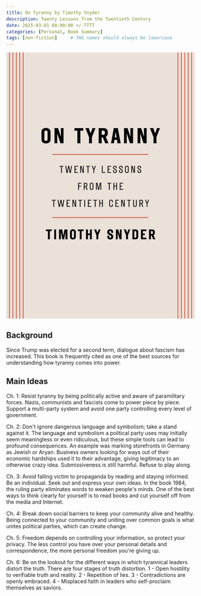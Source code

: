 ```yaml
---
title: On Tyranny by Timothy Snyder
description: Twenty Lessons from the Twentieth Century
date: 2025-03-01 08:00:00 +/-TTTT
categories: [Personal, Book Summary]
tags: [non-fiction]     # TAG names should always be lowercase
---
```


![Book Cover On Tyranny](/assets/img/tyranny.jpg "On Tyranny")

## Background

Since Trump was elected for a second term, dialogue about fascism has increased. This book is frequently cited as one of the best sources for understanding how tyranny comes into power.

## Main Ideas

Ch. 1: Resist tyranny by being politically active and aware of paramilitary forces. Nazis, communists and fascists come to power piece by piece. Support a multi-party system and avoid one party controlling every level of government.

Ch. 2: Don't ignore dangerous language and symbolism; take a stand against it. The language and symbolism a political party uses may initially seem meaningless or even ridiculous, but these simple tools can lead to profound consequences. An example was marking storefronts in Germany as Jewish or Aryan. Business owners looking for ways out of their economic hardships used it to their advantage, giving legitimacy to an otherwise crazy idea. Submissiveness is still harmful. Refuse to play along.

Ch. 3: Avoid falling victim to propaganda by reading and staying informed. Be an individual. Seek out and express your own ideas. In the book 1984, the ruling party eliminates words to weaken people's minds. One of the best ways to think clearly for yourself is to read books and cut yourself off from the media and Internet.

Ch. 4: Break down social barriers to keep your community alive and healthy. Being connected to your community and uniting over common goals is what unites political parties, which can create change.

Ch. 5: Freedom depends on controlling your information, so protect your privacy. The less control you have over your personal details and correspondence, the more personal freedom you're giving up.

Ch. 6: Be on the lookout for the different ways in which tyrannical leaders distort the truth. There are four stages of truth distortion. 1 - Open hostility to verifiable truth and reality. 2 - Repetition of lies. 3 - Contradictions are openly embraced. 4 - Misplaced faith in leaders who self-proclaim themselves as saviors.